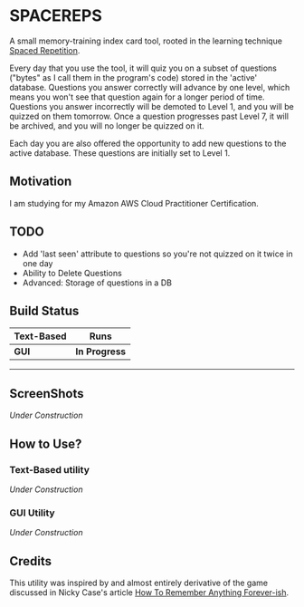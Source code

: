 # SPACEREPS

A small memory-training index card tool, rooted in the learning technique [Spaced Repetition](https://en.wikipedia.org/wiki/Spaced_repetition).

Every day that you use the tool, it will quiz you on a subset of questions ("bytes" as I call them in the program's code) stored in the 'active' database. Questions you answer correctly will advance by one level, which means you won't see that question again for a longer period of time. Questions you answer incorrectly will be demoted to Level 1, and you will be quizzed on them tomorrow. Once a question progresses past Level 7, it will be archived, and you will no longer be quizzed on it.

Each day you are also offered the opportunity to add new questions to the active database. These questions are initially set to Level 1.

## Motivation

I am studying for my Amazon AWS Cloud Practitioner Certification.

## TODO
- Add 'last seen' attribute to questions so you're not quizzed on it twice in one day
- Ability to Delete Questions
- Advanced: Storage of questions in a DB

## Build Status

|**Text-Based** | **Runs**|
|---|---|
|**GUI** | **In Progress**|

---
## ScreenShots

*Under Construction*

## How to Use?
### Text-Based utility

*Under Construction*

### GUI Utility

*Under Construction*

## Credits

This utility was inspired by and almost entirely derivative of the game discussed in Nicky Case's article [How To Remember Anything Forever-ish](https://ncase.me/remember/).
